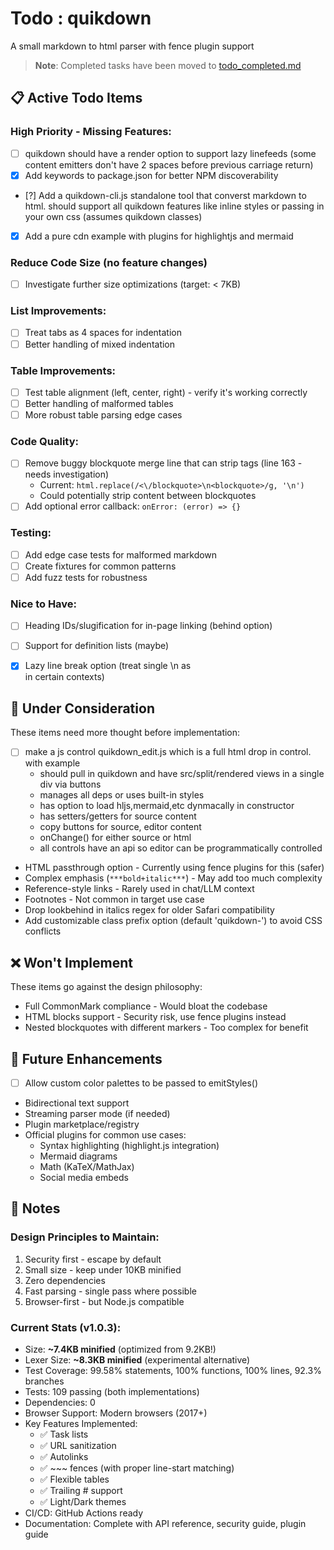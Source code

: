 # Todo : quikdown

A small markdown to html parser with fence plugin support

> **Note**: Completed tasks have been moved to [todo_completed.md](./todo_completed.md)

## 📋 Active Todo Items

### High Priority - Missing Features:
* [ ] quikdown should have a render option to support lazy linefeeds (some content emitters don't have 2 spaces before previous carriage return)
* [x] Add keywords to package.json for better NPM discoverability
* [?] Add a quikdown-cli.js standalone tool that converst markdown to html.  should support all quikdown features like inline styles or passing in your own css (assumes quikdown classes)  
* [x] Add a pure cdn example with plugins for highlightjs and mermaid

### Reduce Code Size (no feature changes)
* [ ] Investigate further size optimizations (target: < 7KB)

### List Improvements:
* [ ] Treat tabs as 4 spaces for indentation
* [ ] Better handling of mixed indentation

### Table Improvements:
* [ ] Test table alignment (left, center, right) - verify it's working correctly
* [ ] Better handling of malformed tables
* [ ] More robust table parsing edge cases

### Code Quality:
* [ ] Remove buggy blockquote merge line that can strip tags (line 163 - needs investigation)
  - Current: `html.replace(/<\/blockquote>\n<blockquote>/g, '\n')`
  - Could potentially strip content between blockquotes
* [ ] Add optional error callback: `onError: (error) => {}`

### Testing:
* [ ] Add edge case tests for malformed markdown
* [ ] Create fixtures for common patterns
* [ ] Add fuzz tests for robustness

### Nice to Have:
* [ ] Heading IDs/slugification for in-page linking (behind option)
* [ ] Support for definition lists (maybe)
* [x] Lazy line break option (treat single \n as <br> in certain contexts)


## 🤔 Under Consideration

These items need more thought before implementation:

* [ ] make a js control quikdown_edit.js which is a full html drop in control.  with example
  * should pull in quikdown and have src/split/rendered views in a single div via buttons
  * manages all deps or uses built-in styles
  * has option to load hljs,mermaid,etc dynmacally in constructor
  * has setters/getters for source content 
  * copy buttons for source, editor content
  * onChange() for either source or html
  * all controls have an api so editor can be programmatically controlled

* HTML passthrough option - Currently using fence plugins for this (safer)
* Complex emphasis (`***bold+italic***`) - May add too much complexity
* Reference-style links - Rarely used in chat/LLM context
* Footnotes - Not common in target use case
* Drop lookbehind in italics regex for older Safari compatibility
* Add customizable class prefix option (default 'quikdown-') to avoid CSS conflicts

## ❌ Won't Implement

These items go against the design philosophy:

* Full CommonMark compliance - Would bloat the codebase
* HTML blocks support - Security risk, use fence plugins instead
* Nested blockquotes with different markers - Too complex for benefit

## 🔮 Future Enhancements

* [ ] Allow custom color palettes to be passed to emitStyles()
* Bidirectional text support
* Streaming parser mode (if needed)
* Plugin marketplace/registry
* Official plugins for common use cases:
  - Syntax highlighting (highlight.js integration)
  - Mermaid diagrams
  - Math (KaTeX/MathJax)
  - Social media embeds

## 📝 Notes

### Design Principles to Maintain:
1. Security first - escape by default
2. Small size - keep under 10KB minified
3. Zero dependencies
4. Fast parsing - single pass where possible
5. Browser-first - but Node.js compatible

### Current Stats (v1.0.3):
- Size: **~7.4KB minified** (optimized from 9.2KB!)
- Lexer Size: **~8.3KB minified** (experimental alternative)
- Test Coverage: 99.58% statements, 100% functions, 100% lines, 92.3% branches
- Tests: 109 passing (both implementations)
- Dependencies: 0
- Browser Support: Modern browsers (2017+)
- Key Features Implemented: 
  - ✅ Task lists
  - ✅ URL sanitization
  - ✅ Autolinks
  - ✅ ~~~ fences (with proper line-start matching)
  - ✅ Flexible tables
  - ✅ Trailing # support
  - ✅ Light/Dark themes
- CI/CD: GitHub Actions ready
- Documentation: Complete with API reference, security guide, plugin guide